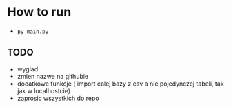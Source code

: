 # How to run
* ``` py main.py ```
## TODO
* wyglad
* zmien nazwe na githubie
* dodatkowe funkcje ( import calej bazy z csv a nie pojedynczej tabeli, tak jak w localhostcie)
* zaprosic wszystkich do repo
  
